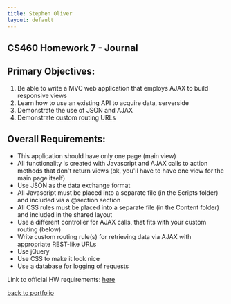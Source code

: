 ```yaml
---
title: Stephen Oliver
layout: default
---
```

## CS460 Homework 7 - Journal

## Primary Objectives:

1. Be able to write a MVC web application that employs AJAX to build responsive views
2. Learn how to use an existing API to acquire data, serverside
3. Demonstrate the use of JSON and AJAX
4. Demonstrate custom routing URLs

## Overall Requirements:

* This application should have only one page (main view)
* All functionality is created with Javascript and AJAX calls to action methods that don't return views (ok, you'll have to have one view for the main page itself)
* Use JSON as the data exchange format
* All Javascript must be placed into a separate file (in the Scripts folder) and included via a @section section
* All CSS rules must be placed into a separate file (in the Content folder) and included in the shared layout
* Use a different controller for AJAX calls, that fits with your custom routing (below)
* Write custom routing rule(s) for retrieving data via AJAX with appropriate REST-like URLs
* Use jQuery
* Use CSS to make it look nice
* Use a database for logging of requests

Link to official HW requirements: [here](http://www.wou.edu/~morses/classes/cs46x/assignments/HW7.html)

[back to portfolio](https://skoliver89.github.io)